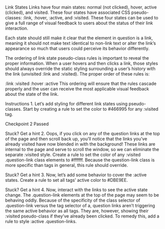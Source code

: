 Link States
Links have four main states: normal (not clicked), hover, active (clicked), and visited. These four states have associated CSS pseudo-classes: :link, :hover, :active, and :visited. These four states can be used to give a full range of visual feedback to users about the status of their link interaction.

Each state should still make it clear that the element in question is a link, meaning it should not make text identical to non-link text or alter the link’s appearance so much that users could perceive its behavior differently.

The ordering of link state pseudo-class rules is important to reveal the proper information. When a user hovers and then clicks a link, those styles should always override the static styling surrounding a user’s history with the link (unvisited :link and :visited). The proper order of these rules is:

:link
:visited
:hover
:active
This ordering will ensure that the rules cascade properly and the user can receive the most applicable visual feedback about the state of the link.

Instructions
1.
Let’s add styling for different link states using pseudo-classes. Start by creating a rule to set the color to #466995 for any :visited <a> tag.

Checkpoint 2 Passed

Stuck? Get a hint
2.
Oops, if you click on any of the question links at the top of the page and then scroll back up, you’ll notice that the links you’ve already visited have now blended in with the background! These links are internal to the page and serve to scroll the window, so we can eliminate the separate :visited style. Create a rule to set the color of any :visited .question-link class elements to #ffffff. Because the question-link class is more specific than <a> tags in general, this rule should override.


Stuck? Get a hint
3.
Now, let’s add some behavior to cover the :active states. Create a rule to set all <a> tags’ active color to #DBE9EE.


Stuck? Get a hint
4.
Now, interact with the links to see the active state change. The .question-link elements at the top of the page may seem to be behaving oddly. Because of the specificity of the class selector of .question-link versus the tag selector of a, question links aren’t triggering the same active behavior as all <a> tags. They are, however, showing their :visited pseudo-class if they’ve already been clicked. To remedy this, add a rule to style :active .question-links.
